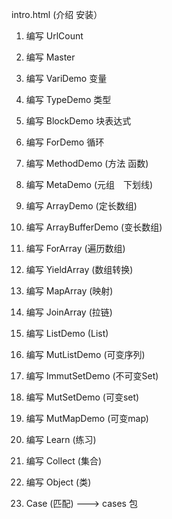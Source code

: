 intro.html (介绍 安装）

1. 编写 UrlCount

2. 编写 Master

3. 编写 VariDemo 变量

4. 编写 TypeDemo 类型

5. 编写 BlockDemo 块表达式

6. 编写 ForDemo 循环

7. 编写 MethodDemo (方法 函数)


8. 编写 MetaDemo (元组　下划线)

9. 编写 ArrayDemo (定长数组)

10. 编写 ArrayBufferDemo (变长数组)

11. 编写 ForArray (遍历数组)

12. 编写 YieldArray (数组转换)

13. 编写 MapArray (映射)

14. 编写 JoinArray (拉链)


15. 编写 ListDemo (List)

16. 编写 MutListDemo (可变序列)

17. 编写 ImmutSetDemo (不可变Set)

18. 编写 MutSetDemo (可变set)

19. 编写 MutMapDemo (可变map)


20. 编写 Learn (练习)

6. 编写 Collect (集合)

7. 编写 Object (类)

8. Case (匹配) ---> cases 包